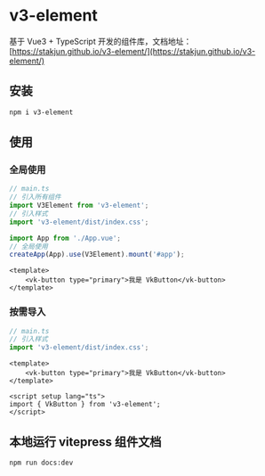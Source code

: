 # v3-element

基于 Vue3 + TypeScript 开发的组件库，文档地址：[https://stakjun.github.io/v3-element/](https://stakjun.github.io/v3-element/)

## 安装

```sh
npm i v3-element
```

## 使用

### 全局使用

```ts
// main.ts
// 引入所有组件
import V3Element from 'v3-element';
// 引入样式
import 'v3-element/dist/index.css';

import App from './App.vue';
// 全局使用
createApp(App).use(V3Element).mount('#app');
```

```vue
<template>
	<vk-button type="primary">我是 VkButton</vk-button>
</template>
```

### 按需导入

```ts
// main.ts
// 引入样式
import 'v3-element/dist/index.css';
```

```vue
<template>
	<vk-button type="primary">我是 VkButton</vk-button>
</template>

<script setup lang="ts">
import { VkButton } from 'v3-element';
</script>
```

## 本地运行 vitepress 组件文档

```sh
npm run docs:dev
```
